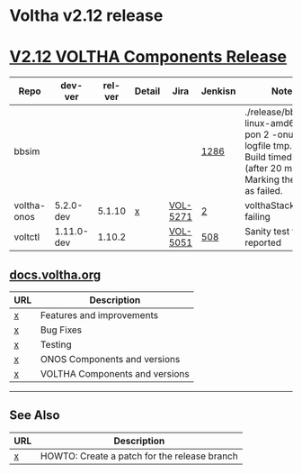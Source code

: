 # Voltha v2.12 release
 
# [V2.12 VOLTHA Components Release](voltha-components/README.md)    

| Repo | dev-ver | rel-ver | Detail | Jira | Jenkisn | Notes |
| ---- | ------- | ------- | ------ | ---- | ------- | ----- |
| bbsim       |            |        | | | [1286](https://jenkins.opencord.org/job/verify_bbsim_unit-test/1286/console) | ./release/bbr-linux-amd64 -pon 2 -onu 2 -logfile tmp.logs <br>Build timed out (after 20 minutes). Marking the build as failed. |
| voltha-onos | 5.2.0-dev  | 5.1.10 | [x](#REPO:voltha-onos) | [VOL-5271](https://jira.opencord.org/browse/VOL-5271) | [2](https://jenkins.opencord.org/job/verify_voltha-onos_sanity-test-voltha-2.12/2/console) | volthaStackDeploy failing |
| voltctl     | 1.11.0-dev | 1.10.2 | | [VOL-5051](https://jira.opencord.org/browse/VOL-5051) | [508](https://jenkins.opencord.org/job/verify_voltctl_sanity-test/508/console) | Sanity test faiure reported |
    
## [docs.voltha.org](https://docs.voltha.org/master/release_notes/voltha_2.12.html)

| URL | Description |
| --- | ----------- |
| [x](https://docs.voltha.org/master/release_notes/voltha_2.12.html#features-improvements) | Features and improvements      |
| [x](https://docs.voltha.org/master/release_notes/voltha_2.12.html#bug-fixes)             | Bug Fixes                      |
| [x](https://docs.voltha.org/master/release_notes/voltha_2.12.html#test)                  | Testing                        |
| [x](https://docs.voltha.org/master/release_notes/voltha_2.12.html#onos-components)       | ONOS Components and versions   |
| [x](https://docs.voltha.org/master/release_notes/voltha_2.12.html#voltha-components)     | VOLTHA Components and versions |
    
----

## See Also

| URL | Description |
| --- | ----------- | 
| [x](https://docs.voltha.org/master/howto/code/release-bugfix.html) | HOWTO: Create a patch for the release branch |
